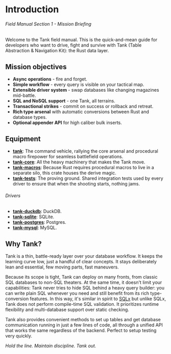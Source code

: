 # Introduction
###### *Field Manual Section 1* - Mission Briefing

Welcome to the Tank field manual. This is the quick-and-mean guide for developers who want to drive, fight and survive with Tank (Table Abstraction & Navigation Kit): the Rust data layer.

## Mission objectives
- **Async operations** - fire and forget.
- **Simple workflow** - every query is visible on your tactical map.
- **Extensible driver system** - swap databases like changing magazines mid-battle.
- **SQL and NoSQL support** - one Tank, all terrains.
- **Transactional strikes** - commit on success or rollback and retreat.
- **Rich type arsenal** with automatic conversions between Rust and database types.
- **Optional appender API** for high caliber bulk inserts.

## Equipment
- [**tank**](https://crates.io/crates/tank): The command vehicle, rallying the core arsenal and procedural macro firepower for seamless battlefield operations.
- [**tank-core**](https://crates.io/crates/tank-core): All the heavy machinery that makes the Tank move.
- [**tank-macros**](https://crates.io/crates/tank-macros): Because Rust requires procedural macros to live in a separate silo, this crate houses the derive magic.
- [**tank-tests**](https://crates.io/crates/tank-tests): The proving ground. Shared integration tests used by every driver to ensure that when the shooting starts, nothing jams.
###### Drivers
- [**tank-duckdb**](https://crates.io/crates/tank-duckdb): DuckDB.
- [**tank-sqlite**](https://crates.io/crates/tank-sqlite): SQLite.
- [**tank-postgres**](https://crates.io/crates/tank-postgres): Postgres.
- [**tank-mysql**](https://crates.io/crates/tank-mysql): MySQL.

## Why Tank?
Tank is a thin, battle-ready layer over your database workflow.
It keeps the learning curve low, just a handful of clear concepts. It stays deliberately lean and essential, few moving parts, fast maneuvers.

Because its scope is tight, Tank can deploy on many fronts, from classic SQL databases to non-SQL theaters. At the same time, it doesn't limit your capabilities: Tank never tries to hide SQL behind a heavy query builder: you can write plain SQL whenever you need and still benefit from its rich type-conversion features. In this way, it's similar in spirit to [SQLx](https://crates.io/crates/sqlx) but unlike SQLx, Tank does not perform compile-time SQL validation. It prioritizes runtime flexibility and multi-database support over static checking.

Tank also provides convenient methods to set up tables and get database communication running in just a few lines of code, all through a unified API that works the same regardless of the backend. Perfect to setup testing very quickly.

*Hold the line. Maintain discipline. Tank out.*
